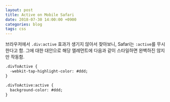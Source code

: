 ```yaml
---
layout: post
title: Active on Mobile Safari
date: 2018-07-30 14:00:00 +0900
categories: blog
tags: css
---
```


브라우저에서 `.div:active` 효과가 생기지 않아서 찾아보니, Safari는 `:active`를 무시한다고 함. 그에 대한 대안으로 해당 엘레먼트에 다음과 같이 스타일하면 완벽하진 않지만 작동함.

```html
.divToActive {
  -webkit-tap-highlight-color: #ddd;
}

.divToActive:active {
  background-color: #ddd;
}
```